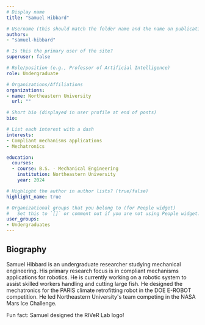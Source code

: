 ```yaml
---
# Display name
title: "Samuel Hibbard"

# Username (this should match the folder name and the name on publications)
authors:
- "samuel-hibbard"

# Is this the primary user of the site?
superuser: false

# Role/position (e.g., Professor of Artificial Intelligence)
role: Undergraduate

# Organizations/Affiliations
organizations:
- name: Northeastern University
  url: ""

# Short bio (displayed in user profile at end of posts)
bio:

# List each interest with a dash
interests:
- Compliant mechanisms applications
- Mechatronics

education:
  courses:
  - course: B.S. - Mechanical Engineering
    institution: Northeastern University
    year: 2024

# Highlight the author in author lists? (true/false)
highlight_name: true

# Organizational groups that you belong to (for People widget)
#   Set this to `[]` or comment out if you are not using People widget.
user_groups:
- Undergraduates
---
```


## Biography

Samuel Hibbard is an undergraduate researcher studying mechanical engineering. His primary research focus is in compliant mechanisms applications for robotics. He is currently working on a robotic system to assist skilled workers handling and cutting large fish. He designed the mechatronics for the PARIS climate retrofitting robot in the DOE E-ROBOT competition. He led Northeastern University's team competing in the NASA Mars Ice Challenge.

Fun fact: Samuel designed the RIVeR Lab logo!
